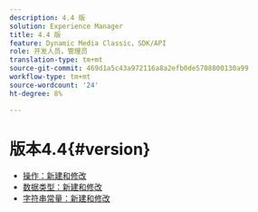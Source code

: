```yaml
---
description: 4.4 版
solution: Experience Manager
title: 4.4 版
feature: Dynamic Media Classic，SDK/API
role: 开发人员，管理员
translation-type: tm+mt
source-git-commit: 469d1a5c43a972116a8a2efb0de5708800130a99
workflow-type: tm+mt
source-wordcount: '24'
ht-degree: 8%

---
```



# 版本4.4{#version}

* [操作：新建和修改](r-4-4-operations.md)
* [数据类型：新建和修改](r-4-4-types.md)
* [字符串常量：新建和修改](r-4-4-string-constants.md)
